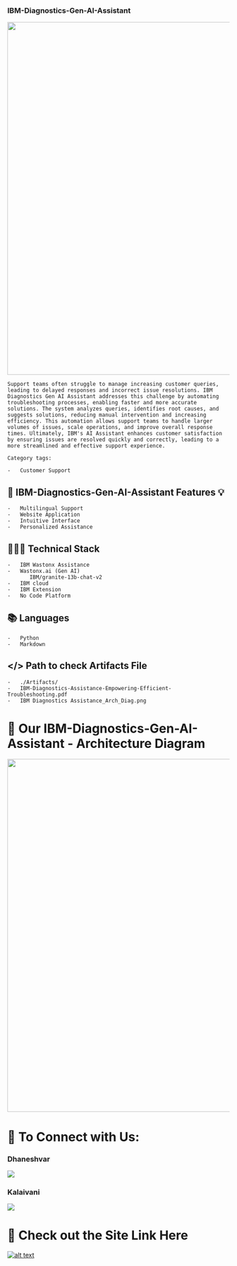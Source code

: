 ### IBM-Diagnostics-Gen-AI-Assistant


<img src="./Artifacts/start.png" width="800">

    Support teams often struggle to manage increasing customer queries, leading to delayed responses and incorrect issue resolutions. IBM Diagnostics Gen AI Assistant addresses this challenge by automating troubleshooting processes, enabling faster and more accurate solutions. The system analyzes queries, identifies root causes, and suggests solutions, reducing manual intervention and increasing efficiency. This automation allows support teams to handle larger volumes of issues, scale operations, and improve overall response times. Ultimately, IBM's AI Assistant enhances customer satisfaction by ensuring issues are resolved quickly and correctly, leading to a more streamlined and effective support experience.

    Category tags:

    -   Customer Support

## 📝 IBM-Diagnostics-Gen-AI-Assistant  Features 💡
    -   Multilingual Support
    -   Website Application
    -   Intuitive Interface
    -   Personalized Assistance

## 👨🏻‍💻 Technical Stack
    -   IBM Wastonx Assistance
    -   Wastonx.ai (Gen AI)
           IBM/granite-13b-chat-v2
    -   IBM cloud
    -   IBM Extension
    -   No Code Platform

## 📚 Languages
    -   Python
    -   Markdown

## </> Path to check Artifacts File
    -   ./Artifacts/
    -   IBM-Diagnostics-Assistance-Empowering-Efficient-Troubleshooting.pdf
    -   IBM Diagnostics Assistance_Arch_Diag.png


# 📐 Our IBM-Diagnostics-Gen-AI-Assistant - Architecture Diagram
<img src="./Artifacts/IBM Diagnostics Assistance_Arch_Diag.png" width="800">


# 🔗 To Connect with Us:


### Dhaneshvar
<a href="https://github.com/Dhaneshvar">
  <img src="https://avatars.githubusercontent.com/u/86231504?v=4" />
</a>

### Kalaivani

<a href="https://github.com/KALAIVANIMAHALATCHOUMY">
  <img src="https://avatars.githubusercontent.com/u/142688148?v=4" />
</a>


# 🎥 Check out the Site Link Here

[![alt text](./Artifacts/demoFirstpage.png)](https://web-chat.global.assistant.watson.appdomain.cloud/preview.html?backgroundImageURL=https%3A%2F%2Fus-south.assistant.watson.cloud.ibm.com%2Fpublic%2Fimages%2Fupx-200f6c34-26aa-4331-a510-b13f40753d85%3A%3A4e76c41e-6233-4783-953e-e903713cacb2&integrationID=b289163d-225d-45e6-a88d-4b4f8b0f70dc&region=us-south&serviceInstanceID=200f6c34-26aa-4331-a510-b13f40753d85)
